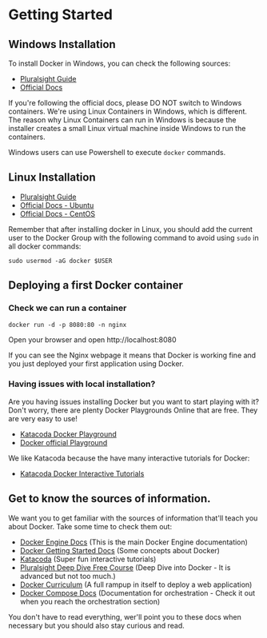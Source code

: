 # Getting Started

## Windows Installation

To install Docker in Windows, you can check the following sources:
- [Pluralsight Guide](https://app.pluralsight.com/course-player?clipId=fc64c687-d09d-41a3-a6e2-f64429ca32ec)
- [Official Docs](https://docs.docker.com/docker-for-windows/install/#install-docker-desktop-on-windows)

If you're following the official docs, please DO NOT switch to Windows containers. We're using Linux Containers in Windows, which is different. The reason why Linux Containers can run in Windows is because the installer creates a small Linux virtual machine inside Windows to run the containers.

Windows users can use Powershell to execute `docker` commands.

## Linux Installation
  - [Pluralsight Guide](https://app.pluralsight.com/course-player?clipId=6ac70df0-eea9-418c-be1a-7a1dfc040b29)
  - [Official Docs - Ubuntu](https://docs.docker.com/engine/install/ubuntu/)
  - [Official Docs - CentOS](https://docs.docker.com/engine/install/centos/)

  Remember that after installing docker in Linux, you should add the current user to the Docker Group with the following command to avoid using `sudo` in all docker commands:
  ```
  sudo usermod -aG docker $USER
  ```


## Deploying a first Docker container
  ### Check we can run a container
  ```
  docker run -d -p 8080:80 -n nginx
  ```
  Open your browser and open http://localhost:8080

  If you can see the Nginx webpage it means that Docker is working fine and you just deployed your first application using Docker.

  ### Having issues with local installation?

  Are you having issues installing Docker but you want to start playing with it? Don't worry, there are plenty Docker Playgrounds Online that are free. They are very easy to use!

  - [Katacoda Docker Playground](https://www.katacoda.com/courses/docker/playground)
  - [Docker official Playground](https://labs.play-with-docker.com/)

  We like Katacoda because the have many interactive tutorials for Docker:
  
  - [Katacoda Docker Interactive Tutorials](https://www.katacoda.com/courses/docker)

## Get to know the sources of information.
We want you to get familiar with the sources of information that'll teach you about Docker. Take some time to check them out:
  - [Docker Engine Docs](https://docs.docker.com/engine/) (This is the main Docker Engine documentation)
  - [Docker Getting Started Docs](https://docs.docker.com/get-started/overview/) (Some concepts about Docker)
  - [Katacoda](https://www.katacoda.com/courses/docker) (Super fun interactive tutorials)
  - [Pluralsight Deep Dive Free Course](https://www.pluralsight.com/courses/docker-deep-dive-update) (Deep Dive into Docker - It is advanced but not too much.)
  - [Docker Curriculum](https://docker-curriculum.com/) (A full rampup in itself to deploy a web application)
  - [Docker Compose Docs](https://docs.docker.com/compose/) (Documentation for orchestration - Check it out when you reach the orchestration section)

You don't have to read everything, wer'll point you to these docs when necessary but you should also stay curious and read.